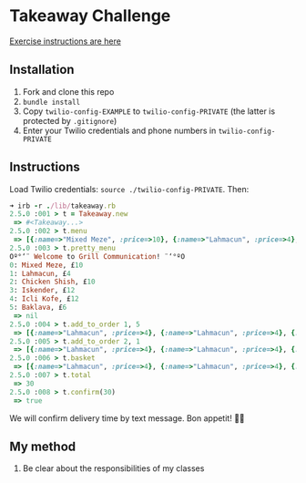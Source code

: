 # Takeaway Challenge

[Exercise instructions are here](takeaway-challenge.md)

## Installation

1. Fork and clone this repo
2. `bundle install`
3. Copy `twilio-config-EXAMPLE` to `twilio-config-PRIVATE` (the latter is protected by `.gitignore`)
4. Enter your Twilio credentials and phone numbers in `twilio-config-PRIVATE`

## Instructions

Load Twilio credentials: `source ./twilio-config-PRIVATE`. Then:

```ruby
➜ irb -r ./lib/takeaway.rb      
2.5.0 :001 > t = Takeaway.new
 => #<Takeaway...> 
2.5.0 :002 > t.menu
 => [{:name=>"Mixed Meze", :price=>10}, {:name=>"Lahmacun", :price=>4}, {:name=>"Chicken Shish", :price=>10}, {:name=>"Iskender", :price=>12}, {:name=>"Icli Kofe", :price=>12}, {:name=>"Baklava", :price=>6}] 
2.5.0 :003 > t.pretty_menu
Oº°‘¨ Welcome to Grill Communication! ¨‘°ºO
0: Mixed Meze, £10
1: Lahmacun, £4
2: Chicken Shish, £10
3: Iskender, £12
4: Icli Kofe, £12
5: Baklava, £6
 => nil 
2.5.0 :004 > t.add_to_order 1, 5
 => [{:name=>"Lahmacun", :price=>4}, {:name=>"Lahmacun", :price=>4}, {:name=>"Lahmacun", :price=>4}, {:name=>"Lahmacun", :price=>4}, {:name=>"Lahmacun", :price=>4}] 
2.5.0 :005 > t.add_to_order 2, 1
 => [{:name=>"Lahmacun", :price=>4}, {:name=>"Lahmacun", :price=>4}, {:name=>"Lahmacun", :price=>4}, {:name=>"Lahmacun", :price=>4}, {:name=>"Lahmacun", :price=>4}, {:name=>"Chicken Shish", :price=>10}] 
2.5.0 :006 > t.basket
 => [{:name=>"Lahmacun", :price=>4}, {:name=>"Lahmacun", :price=>4}, {:name=>"Lahmacun", :price=>4}, {:name=>"Lahmacun", :price=>4}, {:name=>"Lahmacun", :price=>4}, {:name=>"Chicken Shish", :price=>10}] 
2.5.0 :007 > t.total
 => 30 
2.5.0 :008 > t.confirm(30)
 => true  
```

We will confirm delivery time by text message. Bon appetit! 👨‍🍳

## My method

1. Be clear about the responsibilities of my classes
